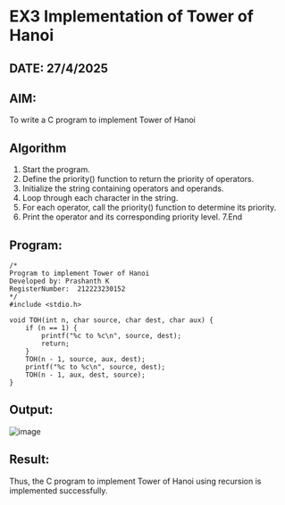 # EX3 Implementation of Tower of Hanoi
## DATE: 27/4/2025
## AIM:
To write a C program to implement Tower of Hanoi

## Algorithm
1. Start the program.
2. Define the priority() function to return the priority of operators.
3. Initialize the string containing operators and operands.
4. Loop through each character in the string.
5. For each operator, call the priority() function to determine its priority.
6. Print the operator and its corresponding priority level.
7.End

## Program:
```
/*
Program to implement Tower of Hanoi
Developed by: Prashanth K
RegisterNumber:  212223230152
*/
#include <stdio.h>

void TOH(int n, char source, char dest, char aux) {
    if (n == 1) {
        printf("%c to %c\n", source, dest);
        return;
    }
    TOH(n - 1, source, aux, dest);
    printf("%c to %c\n", source, dest);
    TOH(n - 1, aux, dest, source);
}
```

## Output:
![image](https://github.com/user-attachments/assets/43f8950e-3ddf-4b3f-9736-cbdf804d7abc)



## Result:
Thus, the C program to implement Tower of Hanoi using recursion is implemented successfully.
